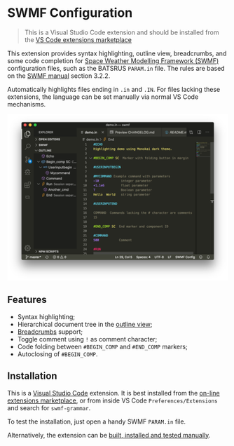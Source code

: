 # SWMF Configuration

> This is a Visual Studio Code extension and should be installed from the [VS Code extensions marketplace](https://marketplace.visualstudio.com/items?itemName=svaberg.swmf-grammar)

This extension provides syntax highlighting, outline view, breadcrumbs, and some code completion for [Space Weather Modelling Framework (SWMF)](http://csem.engin.umich.edu/tools/swmf/) configuration files, such as the BATSRUS `PARAM.in` file. The rules are based on the [SWMF manual](http://csem.engin.umich.edu/tools/swmf/documentation/SWMF.pdf) section 3.2.2.

Automatically highlights files ending in `.in` and `.IN`. For files lacking these extensions, the language can be set manually via normal VS Code mechanisms.

![Features demo](images/demo.png)

## Features

* Syntax highlighting;
* Hierarchical document tree in the [outline view](https://code.visualstudio.com/docs/getstarted/userinterface#_outline-view);
* [Breadcrumbs](https://code.visualstudio.com/updates/v1_26#_breadcrumbs) support;
* Toggle comment using `!` as comment character;
* Code folding between `#BEGIN_COMP` and `#END_COMP` markers;
* Autoclosing of `#BEGIN_COMP`.

## Installation

This is a [Visual Studio Code](https://code.visualstudio.com/download) extension. It is best installed from the [on-line extensions marketplace](https://marketplace.visualstudio.com/items?itemName=svaberg.swmf-grammar), or from inside VS Code `Preferences/Extensions` and search for `swmf-grammar`.

To test the installation, just open a handy SWMF `PARAM.in` file.

Alternatively, the extension can be [built, installed and tested manually](INSTALL.md).

